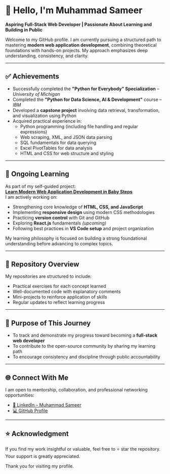 # 👋 Hello, I'm Muhammad Sameer

**Aspiring Full-Stack Web Developer | Passionate About Learning and Building in Public**

Welcome to my GitHub profile. I am currently pursuing a structured path to mastering **modern web application development**, combining theoretical foundations with hands-on projects. My approach emphasizes deep understanding, consistency, and clarity.

---

## ✅ Achievements

- Successfully completed the **"Python for Everybody" Specialization** – *University of Michigan*
- Completed the **"Python for Data Science, AI & Development"** course – *IBM*
- Developed a **capstone project** involving data retrieval, transformation, and visualization using Python
- Acquired practical experience in:
  - Python programming (including file handling and regular expressions)
  - Web scraping, XML, and JSON data parsing
  - SQL fundamentals for data querying
  - Excel PivotTables for data analysis
  - HTML and CSS for web structure and styling

---

## 🚧 Ongoing Learning

As part of my self-guided project:  
**[Learn Modern Web Application Development in Baby Steps](https://github.com/shahmeersensei/learn-modern-web-application-development-in-baby-steps)**  
I am actively working on:

- Strengthening core knowledge of **HTML, CSS, and JavaScript**
- Implementing **responsive design** using modern CSS methodologies
- Practicing **version control** with Git and GitHub
- Exploring **React.js** fundamentals *(upcoming)*
- Following best practices in **VS Code setup** and project organization

My learning philosophy is focused on building a strong foundational understanding before advancing to complex topics.

---

## 📁 Repository Overview

My repositories are structured to include:

- Practical exercises for each concept learned
- Well-documented code with explanatory comments
- Mini-projects to reinforce application of skills
- Regular updates to reflect learning progress

---

## 🎯 Purpose of This Journey

- To track and demonstrate my progress toward becoming a **full-stack web developer**
- To contribute to the open-source community by sharing my learning path
- To encourage consistency and discipline through public accountability

---

## 🌐 Connect With Me

I am open to mentorship, collaboration, and professional networking opportunities:

- [🔗 LinkedIn – Muhammad Sameer](https://www.linkedin.com/in/muhammad-sameer-faisal-078040362/)
- [💻 GitHub Profile](https://github.com/shahmeersensei)

---

## ⭐️ Acknowledgment

If you find my work insightful or valuable, feel free to ⭐️ star the repository. Your support is greatly appreciated.

Thank you for visiting my profile.
